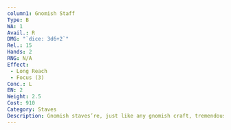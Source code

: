 ```yaml
---
column1: Gnomish Staff
Type: B
WA: 1
Avail.: R
DMG: "`dice: 3d6+2`"
Rel.: 15
Hands: 2
RNG: N/A
Effect:
 - Long Reach
 - Focus (3)
Conc.: L
EN: 2
Weight: 2.5
Cost: 910
Category: Staves
Description: Gnomish staves’re, just like any gnomish craft, tremendously impressive. They’re made of dark, stained wood with custom carving from top to bottom. Usually have gems embedded in ‘em somewhere.
---
```

